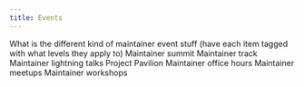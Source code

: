 ```yaml
---
title: Events
---
```


What is the different kind of maintainer event stuff (have each item tagged with what levels they apply to)
Maintainer summit
Maintainer track
Maintainer lightning talks
Project Pavilion
Maintainer office hours
Maintainer meetups
Maintainer workshops